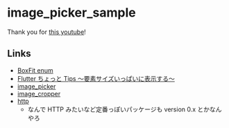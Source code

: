 # image_picker_sample

Thank you for [this youtube](https://www.youtube.com/watch?v=DJ5wbMR_EWI&ab_channel=AJFlutterTutorials)!

## Links

- [BoxFit enum](https://api.flutter.dev/flutter/painting/BoxFit.html)
- [Flutter ちょっと Tips 〜要素サイズいっぱいに表示する〜](https://qiita.com/Idenon/items/22fcdff1a2b4d89916bd)
- [image_picker](https://pub.dev/packages/image_picker)
- [image_cropper](https://pub.dev/packages/image_cropper)
- [http](https://pub.dev/packages/http)
  - なんで HTTP みたいなど定番っぽいパッケージも version 0.x とかなんやろ
